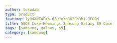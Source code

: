 ```yaml
---
author: tokodab
type: product
featimg: 1yOdXNTWFxb-62UJuXgJU2Ch3h1-JFG9d
title: 5SOS Luke Hemmings Samsung Galaxy S9 Case
tags: [samsung, galaxy, s9]
category: [samsung]
---
```

